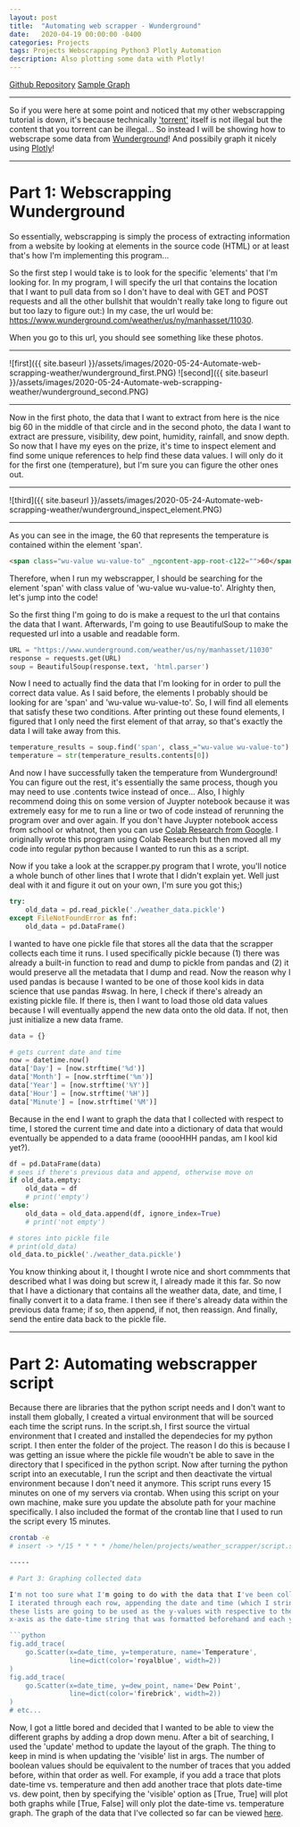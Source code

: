 ```yaml
---
layout: post
title:  "Automating web scrapper - Wunderground"
date:   2020-04-19 00:00:00 -0400
categories: Projects
tags: Projects Webscrapping Python3 Plotly Automation
description: Also plotting some data with Plotly! 
---
```

[Github Repository] [Sample Graph]

-----

So if you were here at some point and noticed that my other webscrapping tutorial is down, it's because technically ['torrent'] itself is not illegal 
but the content that you torrent can be illegal... So instead I will be showing how to webscrape some data from [Wunderground]! And possibily graph it
nicely using [Plotly]!

-----

# Part 1: Webscrapping Wunderground

So essentially, webscrapping is simply the process of extracting information from a website by looking at elements in the source code (HTML) or at least 
that's how I'm implementing this program... 

So the first step I would take is to look for the specific 'elements' that I'm looking for. In my program, I will specify the url that contains the location that I
want to pull data from so I don't have to deal with GET and POST requests and all the other bullshit that wouldn't really take long to figure out but too lazy to 
figure out:) In my case, the url would be: https://www.wunderground.com/weather/us/ny/manhasset/11030. 

When you go to this url, you should see something like these photos. 

-----

![first]({{ site.baseurl }}/assets/images/2020-05-24-Automate-web-scrapping-weather/wunderground_first.PNG)
![second]({{ site.baseurl }}/assets/images/2020-05-24-Automate-web-scrapping-weather/wunderground_second.PNG)

-----

Now in the first photo, the data that I want to extract from here is the nice big 60 in the middle of that circle and in the second photo, the data I want to 
extract are pressure, visibility, dew point, humidity, rainfall, and snow depth. So now that I have my eyes on the prize, it's time to inspect element and find 
some unique references to help find these data values. I will only do it for the first one (temperature), but I'm sure you can figure the other ones out. 

-----

![third]({{ site.baseurl }}/assets/images/2020-05-24-Automate-web-scrapping-weather/wunderground_inspect_element.PNG)

-----

As you can see in the image, the 60 that represents the temperature is contained within the element 'span'. 

```html
<span class="wu-value wu-value-to" _ngcontent-app-root-c122="">60</span>
```

Therefore, when I run my webscrapper, I should be searching for the element 'span' with class value of 'wu-value wu-value-to'. Alrighty then, let's jump into the code!

So the first thing I'm going to do is make a request to the url that contains the data that I want. Afterwards, I'm going to use BeautifulSoup to make the requested url 
into a usable and readable form. 

```python
URL = "https://www.wunderground.com/weather/us/ny/manhasset/11030"
response = requests.get(URL)
soup = BeautifulSoup(response.text, 'html.parser')
```

Now I need to actually find the data that I'm looking for in order to pull the correct data value. As I said before, the elements I probably should be looking for are 
'span' and 'wu-value wu-value-to'. So, I will find all elements that satisfy these two conditions. After printing out these found elements, I figured that I only need 
the first element of that array, so that's exactly the data I will take away from this. 

```python
temperature_results = soup.find('span', class_="wu-value wu-value-to")
temperature = str(temperature_results.contents[0])
```

And now I have successfully taken the temperature from Wunderground! You can figure out the rest, it's essentially the same process, though you may need to use .contents
twice instead of once... Also, I highly recommend doing this on some version of Juypter notebook because it was extremely easy for me to run a line or two of code instead of
rerunning the program over and over again. If you don't have Juypter notebook access from school or whatnot, then you can use [Colab Research from Google]. I originally wrote
this program using Colab Research but then moved all my code into regular python because I wanted to run this as a script. 

Now if you take a look at the scrapper.py program that I wrote, you'll notice a whole bunch of other lines that I wrote that I didn't explain yet. Well just deal with it and 
figure it out on your own, I'm sure you got this;)

```python
try:
    old_data = pd.read_pickle('./weather_data.pickle')
except FileNotFoundError as fnf:
    old_data = pd.DataFrame()
```

I wanted to have one pickle file that stores all the data that the scrapper collects each time it runs. I used specifically pickle because (1) there was already a built-in 
function to read and dump to pickle from pandas and (2) it would preserve all the metadata that I dump and read. Now the reason why I used pandas is because I wanted to be 
one of those kool kids in data science that use pandas #swag. In here, I check if there's already an existing pickle file. If there is, then I want to load those old data 
values because I will eventually append the new data onto the old data. If not, then just initialize a new data frame. 

```python
data = {}

# gets current date and time
now = datetime.now()
data['Day'] = [now.strftime('%d')]
data['Month'] = [now.strftime('%m')]
data['Year'] = [now.strftime('%Y')]
data['Hour'] = [now.strftime('%H')]
data['Minute'] = [now.strftime('%M')]
```

Because in the end I want to graph the data that I collected with respect to time, I stored the current time and date into a dictionary of data that would eventually 
be appended to a data frame (ooooHHH pandas, am I kool kid yet?). 

```python
df = pd.DataFrame(data)
# sees if there's previous data and append, otherwise move on
if old_data.empty:
    old_data = df
    # print('empty')
else:
    old_data = old_data.append(df, ignore_index=True)
    # print('not empty')

# stores into pickle file
# print(old_data)
old_data.to_pickle('./weather_data.pickle')
```

You know thinking about it, I thought I wrote nice and short commments that described what I was doing but screw it, I already made it this far. So now that I have 
a dictionary that contains all the weather data, date, and time, I finally convert it to a data frame. I then see if there's already data within the previous data frame; 
if so, then append, if not, then reassign. And finally, send the entire data back to the pickle file. 

-----

# Part 2: Automating webscrapper script

Because there are libraries that the python script needs and I don't want to install them globally, I created a virtual environment that will be sourced each time the script runs. 
In the script.sh, I first source the virtual environment that I created and installed the dependecies for my python script. I then enter the folder of the project. The reason I 
do this is because I was getting an issue where the pickle file woudn't be able to save in the directory that I specificed in the python script. Now after turning the python 
script into an executable, I run the script and then deactivate the virtual environment because I don't need it anymore. This script runs every 15 minutes on one of my servers 
via crontab. When using this script on your own machine, make sure you update the absolute path for your machine specifically. I also included the format of the crontab line 
that I used to run the script every 15 minutes. 

```bash
crontab -e
# insert -> */15 * * * * /home/helen/projects/weather_scrapper/script.sh

-----

# Part 3: Graphing collected data

I'm not too sure what I'm going to do with the data that I've been collecting but for now I decided to learn how to use Plotly and graph the data! After opening the pickle, 
I iterated through each row, appending the date and time (which I string formatted first), temperature, dew point, humidity, and rainfall into separate lists because 
these lists are going to be used as the y-values with respective to the date time. Afterwards, we add each individual 'trace', or line graph in this case, by stating the 
x-axis as the date-time string that was formatted beforehand and each y-axis as a different trace. 

```python
fig.add_trace(
    go.Scatter(x=date_time, y=temperature, name='Temperature',
               line=dict(color='royalblue', width=2))
)
fig.add_trace(
    go.Scatter(x=date_time, y=dew_point, name='Dew Point',
               line=dict(color='firebrick', width=2))
)
# etc...
``` 

Now, I got a little bored and decided that I wanted to be able to view the different graphs by adding a drop down menu. After a bit of searching, I used the 'update' method 
to update the layout of the graph. The thing to keep in mind is when updating the 'visible' list in args. The number of boolean values should be equivalent to the number of 
traces that you added before, within that order as well. For example, if you add a trace that plots date-time vs. temperature and then add another trace that plots date-time 
vs. dew point, then by specifying the 'visible' option as [True, True] will plot both graphs while [True, False] will only plot the date-time vs. temperature graph. The graph 
of the data that I've collected so far can be viewed [here]. 

['torrent']: (https://en.wikipedia.org/wiki/BitTorrent)
[Wunderground]: (https://www.wunderground.com/)
[Plotly]: (https://plotly.com/)
[Colab Research from Google]: (https://colab.research.google.com/notebooks/intro.ipynb)
[here]: (https://public.sonbyj01.xyz/projects/weather_scrapping/temp-plot.html)
[Sample Graph]: (https://public.sonbyj01.xyz/projects/weather_scrapping/temp-plot.html)
[Github Repository]: (https://github.com/sonbyj01/weather_scrapper)